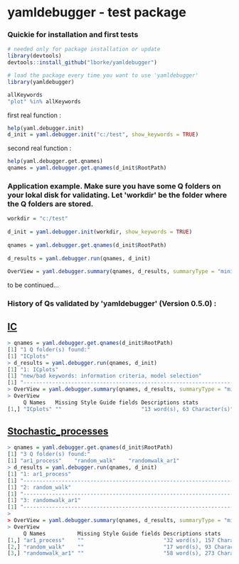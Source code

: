 # yamldebugger - test package

### Quickie for installation and first tests
```r
# needed only for package installation or update
library(devtools)
devtools::install_github("lborke/yamldebugger")

# load the package every time you want to use 'yamldebugger'
library(yamldebugger)

allKeywords
"plot" %in% allKeywords
```
	
first real function :
```r
help(yaml.debugger.init)
d_init = yaml.debugger.init("c:/test", show_keywords = TRUE)
```

second real function :
```r
help(yaml.debugger.get.qnames)
qnames = yaml.debugger.get.qnames(d_init$RootPath)
```

### Application example. Make sure you have some Q folders on your lokal disk for validating. Let 'workdir' be the folder where the Q folders are stored.

```r
workdir = "c:/test"
	
d_init = yaml.debugger.init(workdir, show_keywords = TRUE)
	
qnames = yaml.debugger.get.qnames(d_init$RootPath)
	
d_results = yaml.debugger.run(qnames, d_init)
	
OverView = yaml.debugger.summary(qnames, d_results, summaryType = "mini")
```

to be continued...


### History of Qs validated by 'yamldebugger' (Version 0.5.0) :

## [IC](https://github.com/QuantLet/IC)
```r
> qnames = yaml.debugger.get.qnames(d_init$RootPath)
[1] "1 Q folder(s) found:"
[1] "ICplots"
> d_results = yaml.debugger.run(qnames, d_init)
[1] "1: ICplots"
[1] "new/bad keywords: information criteria, model selection"
[1] "--------------------------------------------------------------------"
> OverView = yaml.debugger.summary(qnames, d_results, summaryType = "mini")
> OverView
     Q Names   Missing Style Guide fields Descriptions stats            Keywords stats            
[1,] "ICplots" ""                         "13 word(s), 63 Character(s)" "5: 3 (standard), 2 (new)"
```

## [Stochastic_processes](https://github.com/b2net/Stochastic_processes)
```r
> qnames = yaml.debugger.get.qnames(d_init$RootPath)
[1] "3 Q folder(s) found:"
[1] "ar1_process"    "random_walk"    "randomwalk_ar1"
> d_results = yaml.debugger.run(qnames, d_init)
[1] "1: ar1_process"
[1] "--------------------------------------------------------------------"
[1] "2: random_walk"
[1] "--------------------------------------------------------------------"
[1] "3: randomwalk_ar1"
[1] "--------------------------------------------------------------------"
> 
> OverView = yaml.debugger.summary(qnames, d_results, summaryType = "mini")
> OverView 
     Q Names          Missing Style Guide fields Descriptions stats             Keywords stats               
[1,] "ar1_process"    ""                         "32 word(s), 157 Character(s)" "NA: 9 (standard), NA (new)" 
[2,] "random_walk"    ""                         "17 word(s), 93 Character(s)"  "NA: 9 (standard), NA (new)" 
[3,] "randomwalk_ar1" ""                         "58 word(s), 273 Character(s)" "NA: 12 (standard), NA (new)"
```
